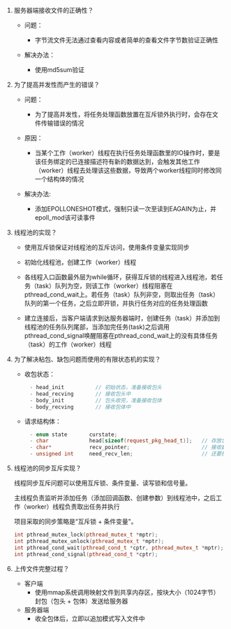 1. 服务器端接收文件的正确性？
     - 问题：

          - 字节流文件无法通过查看内容或者简单的查看文件字节数验证正确性

     - 解决办法：

          - 使用md5sum验证

2. 为了提高并发性而产生的错误？
     - 问题：

          - 为了提高并发性，将任务处理函数放置在互斥锁外执行时，会存在文件传输错误的情况

     - 原因：

          - 当某个工作（worker）线程在执行任务处理函数里的IO操作时，要是该任务绑定的已连接描述符有新的数据达到，会触发其他工作（worker）线程去处理该这些数据，导致两个worker线程同时修改同一个结构体的情况

     - 解决办法:

          - 添加EPOLLONESHOT模式，强制只读一次至读到EAGAIN为止，并epoll_mod该可读事件

3. 线程池的实现？
     - 使用互斥锁保证对线程池的互斥访问，使用条件变量实现同步

     - 初始化线程池，创建工作（worker）线程

     - 各线程入口函数最外层为while循环，获得互斥锁的线程进入线程池，若任务（task）队列为空，则该工作（worker）线程阻塞在pthread_cond_wait上。若任务（task）队列非空，则取出任务（task）队列的第一个任务，之后立即开锁，并执行任务对应的任务处理函数

     - 建立连接后，当客户端请求到达服务器端时，创建任务（task）并添加到线程池的任务队列尾部，当添加完任务(task)之后调用pthread_cond_signal唤醒阻塞在pthread_cond_wait上的没有具体任务（task）的工作（worker）线程


4. 为了解决粘包、缺包问题而使用的有限状态机的实现？
     - 收包状态： 
     ```C++                   
          - head_init          // 初始状态，准备接收包头
          - head_recving       // 接收包头中
          - body_init          // 包头收完，准备接收包体
          - body_recving       // 接收包体中
     ```
     - 请求结构体：
     ```C++
          - enum state       curstate;
          - char             head[sizeof(request_pkg_head_t)];   // 存放包头信息
          - char*            recv_pointer;                       // 接收数据缓冲区的指针
          - unsigned int     need_recv_len;                      // 还要接收多少数据
     ```

5. 线程池的同步互斥实现？

     线程同步互斥问题可以使用互斥锁、条件变量、读写锁和信号量。

     主线程负责监听并添加任务（添加回调函数、创建参数）到线程池中，之后工作（worker）线程负责取出任务并执行

     项目采取的同步策略是“互斥锁 + 条件变量"。
     ```C++
     int pthread_mutex_lock(pthread_mutex_t *mptr);
     int pthread_mutex_unlock(pthread_mutex_t *mptr);
     int pthread_cond_wait(pthread_cond_t *cptr, pthread_mutex_t *mptr);
     int pthread_cond_signal(pthread_cond_t *cptr);
     ```

6. 上传文件完整过程？
     - 客户端
          - 使用mmap系统调用映射文件到共享内存区，按块大小（1024字节）封包（包头 + 包体）发送给服务器
     - 服务器端
          - 收全包体后，立即以追加模式写入文件中